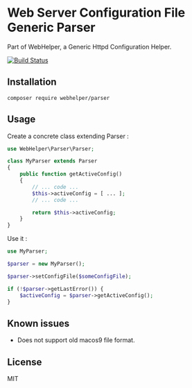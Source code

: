 # Web Server Configuration File Generic Parser
Part of WebHelper, a Generic Httpd Configuration Helper.

[![Build Status](https://travis-ci.org/JamesRezo/webhelper-parser.svg?branch=master)](https://travis-ci.org/JamesRezo/webhelper-parser)

## Installation

```composer require webhelper/parser```

## Usage

Create a concrete class extending Parser :
```php
use WebHelper\Parser\Parser;

class MyParser extends Parser
{
    public function getActiveConfig()
    {
        // ... code ...
        $this->activeConfig = [ ... ];
        // ... code ...

        return $this->activeConfig;
    }
}
```

Use it :
```php
use MyParser;

$parser = new MyParser();

$parser->setConfigFile($someConfigFile);

if (!$parser->getLastError()) {
    $activeConfig = $parser->getActiveConfig();
}
```

## Known issues

- Does not support old macos9 file format.

## License

MIT
